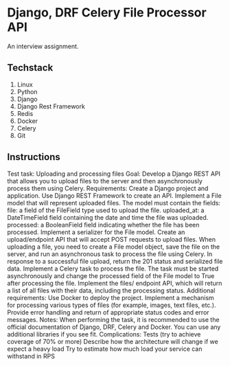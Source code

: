 # Django, DRF Celery File Processor API
An interview assignment.

## Techstack
1. Linux
2. Python
3. Django
4. Django Rest Framework
5. Redis
6. Docker
7. Celery
8. Git

## Instructions
Test task: Uploading and processing files
Goal:
Develop a Django REST API that allows you to upload files to the server and then asynchronously process them using Celery.
Requirements:
Create a Django project and application.
Use Django REST Framework to create an API.
Implement a File model that will represent uploaded files. The model must contain the fields:
file: a field of the FileField type used to upload the file.
uploaded_at: a DateTimeField field containing the date and time the file was uploaded.
processed: a BooleanField field indicating whether the file has been processed.
Implement a serializer for the File model.
Create an upload/endpoint API that will accept POST requests to upload files. When uploading a file, you need to create a File model object, save the file on the server, and run an asynchronous task to process the file using Celery. In response to a successful file upload, return the 201 status and serialized file data.
Implement a Celery task to process the file. The task must be started asynchronously and change the processed field of the File model to True after processing the file.
Implement the files/ endpoint API, which will return a list of all files with their data, including the processing status.
Additional requirements:
Use Docker to deploy the project.
Implement a mechanism for processing various types of files (for example, images, text files, etc.).
Provide error handling and return of appropriate status codes and error messages.
Notes:
When performing the task, it is recommended to use the official documentation of Django, DRF, Celery and Docker.
You can use any additional libraries if you see fit.
Complications:
Tests (try to achieve coverage of 70% or more)
Describe how the architecture will change if we expect a heavy load
Try to estimate how much load your service can withstand in RPS
